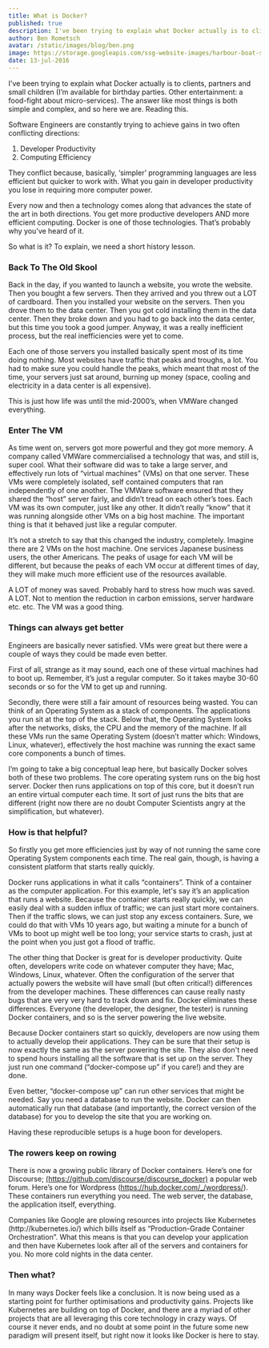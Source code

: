 ```yaml
---
title: What is Docker?
published: true
description: I've been trying to explain what Docker actually is to clients, partners and small children (I’m available for birthday parties. Other entertainment - a food-fight about micro-services). The answer like most things is both simple and complex, and so here we are. Reading this.
author: Ben Rometsch
avatar: /static/images/blog/ben.png
image: https://storage.googleapis.com/ssg-website-images/harbour-boat-sea-plane-80404.jpg
date: 13-jul-2016
---
```


<p>I've been trying to explain what Docker actually is to clients, partners and small children (I’m available for birthday parties. Other entertainment: a food-fight about micro-services). The answer like most things is both simple and complex, and so here we are. Reading this.</p>

<p>Software Engineers are constantly trying to achieve gains in two often conflicting directions:</p>

<ol>
<li>Developer Productivity</li>
<li>Computing Efficiency</li>
</ol>

<p>They conflict because, basically, ‘simpler’ programming languages are less efficient but quicker to work with. What you gain in developer productivity you lose in requiring more computer power.</p>

<p>Every now and then a technology comes along that advances the state of the art in both directions. You get more productive developers AND more efficient computing. Docker is one of those technologies. That’s probably why you’ve heard of it.</p>

<p>So what is it? To explain, we need a short history lesson.</p>

<h3>Back To The Old Skool</h3>

<p>Back in the day, if you wanted to launch a website, you wrote the website. Then you bought a few servers. Then they arrived and you threw out a LOT of cardboard. Then you installed your website on the servers. Then you drove them to the data center. Then you got cold installing them in the data center. Then they broke down and you had to go back into the data center, but this time you took a good jumper. Anyway, it was a really inefficient process, but the real inefficiencies were yet to come.</p>

<p>Each one of those servers you installed basically spent most of its time doing nothing. Most websites have traffic that peaks and troughs, a lot. You had to make sure you could handle the peaks, which meant that most of the time, your servers just sat around, burning up money (space, cooling and electricity in a data center is all expensive).</p>

<p>This is just how life was until the mid-2000’s, when VMWare changed everything.</p>

<h3>Enter The VM</h3>

<p>As time went on, servers got more powerful and they got more memory. A company called VMWare commercialised a technology that was, and still is, super cool. What their software did was to take a large server, and effectively run lots of “virtual machines” (VMs) on that one server. These VMs were completely isolated, self contained computers that ran independently of one another. The VMWare software ensured that they shared the “host” server fairly, and didn’t tread on each other’s toes. Each VM was its own computer, just like any other. It didn’t really “know” that it was running alongside other VMs on a big host machine. The important thing is that it behaved just like a regular computer.</p>

<p>It’s not a stretch to say that this changed the industry, completely. Imagine there are 2 VMs on the host machine. One services Japanese business users, the other Americans. The peaks of usage for each VM will be different, but because the peaks of each VM occur at different times of day, they will make much more efficient use of the resources available.</p>

<p>A LOT of money was saved. Probably hard to stress how much was saved. A LOT. Not to mention the reduction in carbon emissions, server hardware etc. etc. The VM was a good thing.</p>

<h3>Things can always get better</h3>

<p>Engineers are basically never satisfied. VMs were great but there were a couple of ways they could be made even better.</p>

<p>First of all, strange as it may sound, each one of these virtual machines had to boot up. Remember, it’s just a regular computer. So it takes maybe 30-60 seconds or so for the VM to get up and running.</p>

<p>Secondly, there were still a fair amount of resources being wasted. You can think of an Operating System as a stack of components. The applications you run sit at the top of the stack. Below that, the Operating System looks after the networks, disks, the CPU and the memory of the machine. If all these VMs run the same Operating System (doesn’t matter which: Windows, Linux, whatever), effectively the host machine was running the exact same core components a bunch of times.</p>

<p>I’m going to take a big conceptual leap here, but basically Docker solves both of these two problems. The core operating system runs on the big host server. Docker then runs applications on top of this core, but it doesn’t run an entire virtual computer each time. It sort of just runs the bits that are different (right now there are no doubt Computer Scientists angry at the simplification, but whatever).</p>

<h3>How is that helpful?</h3>

<p>So firstly you get more efficiencies just by way of not running the same core Operating System components each time. The real gain, though, is having a consistent platform that starts really quickly.</p>

<p>Docker runs applications in what it calls “containers”. Think of a container as the computer application. For this example, let's say it’s an application that runs a website. Because the container starts really quickly, we can easily deal with a sudden influx of traffic; we can just start more containers. Then if the traffic slows, we can just stop any excess containers. Sure, we could do that with VMs 10 years ago, but waiting a minute for a bunch of VMs to boot up might well be too long; your service starts to crash, just at the point when you just got a flood of traffic.</p>

<p>The other thing that Docker is great for is developer productivity. Quite often, developers write code on whatever computer they have; Mac, Windows, Linux, whatever. Often the configuration of the server that actually powers the website will have small (but often critical!) differences from the developer machines. These differences can cause really nasty bugs that are very very hard to track down and fix. Docker eliminates these differences. Everyone (the developer, the designer, the tester) is running Docker containers, and so is the server powering the live website.</p>

<p>Because Docker containers start so quickly, developers are now using them to actually develop their applications. They can be sure that their setup is now exactly the same as the server powering the site. They also don't need to spend hours installing all the software that is set up on the server. They just run one command (“docker-compose up” if you care!) and they are done.</p>

<p>Even better, “docker-compose up” can run other services that might be needed. Say you need a database to run the website. Docker can then automatically run that database (and importantly, the correct version of the database) for you to develop the site that you are working on.</p>

<p>Having these reproducible setups is a huge boon for developers.</p>

<h3>The rowers keep on rowing</h3>

<p>There is now a growing public library of Docker containers. Here’s one for Discourse; <a href="https://github.com/discourse/discourse_docker" target="_blank">(https://github.com/discourse/discourse_docker)</a> a popular web forum. Here’s one for Wordpress (<a href="https://hub.docker.com/_/wordpress/" target="_blank">https://hub.docker.com/_/wordpress/</a>). These containers run everything you need. The web server, the database, the application itself, everything.</p>

<p>Companies like Google are plowing resources into projects like Kubernetes (http://kubernetes.io/) which bills itself as “Production-Grade Container Orchestration”. What this means is that you can develop your application and then have Kubernetes look after all of the servers and containers for you. No more cold nights in the data center.</p>

<h3>Then what?</h3>

<p>In many ways Docker feels like a conclusion. It is now being used as a starting point for further optimisations and productivity gains. Projects like Kubernetes are building on top of Docker, and there are a myriad of other projects that are all leveraging this core technology in crazy ways. Of course it never ends, and no doubt at some point in the future some new paradigm will present itself, but right now it looks like Docker is here to stay.</p>